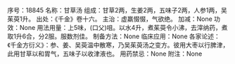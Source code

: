 序号：18845
名称：甘草汤
组成：甘草2两，生姜2两，五味子2两，人参1两，吴茱萸1升。
出处：《千金》卷十六。
主治：虚羸惙惙，气欲绝。
加减：None
功效：None
用法用量：上5味，(口父)咀。以水4升，煮茱萸令小沸，去滓纳药，煮取1升6合，分2服。服数剂佳。
制备方法：None
临床应用：None
各家论述：《千金方衍义》：参、姜、吴萸温中散寒，乃吴茱萸汤之变方。彼用大枣以行脾津，此用甘草以和胃气，五味子以收津液也。
用药禁忌：None
附注：None
